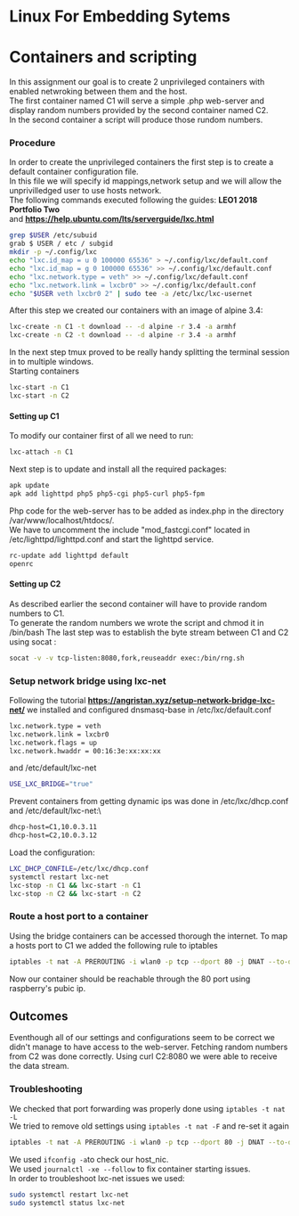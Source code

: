 # Linux For Embedding Sytems

# Containers and scripting

In this assignment our goal is to create 2 unprivileged containers with enabled netwroking between them and the host.\
The first container named C1 will serve a simple .php web-server and display random numbers provided by the second container named C2.\
In the second container a script will produce those rundom numbers.

### Procedure
In order to create the unprivileged containers the first step is to create a default container configuration file.\
In this file we will specify id mappings,network setup and we will allow the unprivilledged user to use hosts network.\
The following commands executed following the guides: **LEO1 2018 Portfolio Two**\
and **https://help.ubuntu.com/lts/serverguide/lxc.html**

```bash
grep $USER /etc/subuid
grab $ USER / etc / subgid
mkdir -p ~/.config/lxc
echo "lxc.id_map = u 0 100000 65536" > ~/.config/lxc/default.conf
echo "lxc.id_map = g 0 100000 65536" >> ~/.config/lxc/default.conf
echo "lxc.network.type = veth" >> ~/.config/lxc/default.conf
echo "lxc.network.link = lxcbr0" >> ~/.config/lxc/default.conf
echo "$USER veth lxcbr0 2" | sudo tee -a /etc/lxc/lxc-usernet
```
After this step we created our containers with an image of alpine 3.4:
```bash
lxc-create -n C1 -t download -- -d alpine -r 3.4 -a armhf
lxc-create -n C2 -t download -- -d alpine -r 3.4 -a armhf
```
In the next step tmux proved to be really handy splitting the terminal session in to multiple windows.\
Starting containers
```bash 
lxc-start -n C1
lxc-start -n C2
```
#### Setting up C1
To modify our container first of all we need to run:
```bash
lxc-attach -n C1
```
Next step is to update and install all the required packages: 
```bash
apk update
apk add lighttpd php5 php5-cgi php5-curl php5-fpm
```
Php code for the web-server has to be added as index.php in the directory /var/www/localhost/htdocs/.\
We have to uncomment the include "mod_fastcgi.conf" located in /etc/lighttpd/lighttpd.conf and start the lighttpd service.
```bash
rc-update add lighttpd default
openrc
```

#### Setting up C2
As described earlier the second container will have to provide random numbers to C1.\
To generate the random numbers we wrote the script and chmod it in /bin/bash
The last step was to establish the byte stream between C1 and C2 using socat :
```bash
socat -v -v tcp-listen:8080,fork,reuseaddr exec:/bin/rng.sh
```
### Setup network bridge using lxc-net
Following the tutorial **https://angristan.xyz/setup-network-bridge-lxc-net/** we installed and configured dnsmasq-base in /etc/lxc/default.conf
```bash
lxc.network.type = veth
lxc.network.link = lxcbr0
lxc.network.flags = up
lxc.network.hwaddr = 00:16:3e:xx:xx:xx
```
and /etc/default/lxc-net
```bash 
USE_LXC_BRIDGE="true"
```

Prevent containers from getting dynamic ips was done in /etc/lxc/dhcp.conf and /etc/default/lxc-net:\
```bash
dhcp-host=C1,10.0.3.11
dhcp-host=C2,10.0.3.12
```
Load the configuration:
```bash
LXC_DHCP_CONFILE=/etc/lxc/dhcp.conf
systemctl restart lxc-net
lxc-stop -n C1 && lxc-start -n C1
lxc-stop -n C2 && lxc-start -n C2
```
### Route a host port to a container
Using the bridge containers can be accessed thorough the internet.
To map a hosts port to C1 we added the following rule to iptables 
```bash
iptables -t nat -A PREROUTING -i wlan0 -p tcp --dport 80 -j DNAT --to-destination 10.0.3.11:80
```
Now our container should be reachable through the 80 port using raspberry's pubic ip.

## Outcomes
Eventhough all of our settings and configurations seem to be correct we didn't manage to have access to the web-server.
Fetching random numbers from C2 was done correctly. Using curl C2:8080 we were able to receive the data stream.

### Troubleshooting
We checked that port forwarding was properly done using ``` iptables -t nat -L ```\
We tried to remove old settings using ``` iptables -t nat -F ```
and re-set it again
```bash
iptables -t nat -A PREROUTING -i wlan0 -p tcp --dport 80 -j DNAT --to-destination 10.0.3.11:80
```
We used ```ifconfig -a```to check our host_nic.\
We used ```journalctl -xe --follow``` to fix container starting issues.\
In order to troubleshoot lxc-net issues we used:

```bash
sudo systemctl restart lxc-net
sudo systemctl status lxc-net
```






